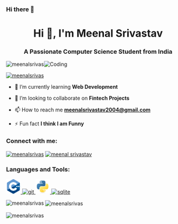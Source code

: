 ### Hi there 👋

<h1 align="center">Hi 👋, I'm Meenal Srivastav</h1>
<h3 align="center">A Passionate Computer Science Student from India</h3>
<img align="right" alt="Coding" width="400" src="https://user-images.githubusercontent.com/59734313/157189039-c09b3e38-9f42-42c0-ab54-14f1574190a7.gif">



<p align="left"> <img src="https://komarev.com/ghpvc/?username=meenalsrivas&label=Profile%20views&color=0e75b6&style=flat" alt="meenalsrivas" /> </p>

<p align="left"> <a href="https://twitter.com/meenalsrivas" target="blank"><img src="https://img.shields.io/twitter/follow/meenalsrivas?logo=twitter&style=for-the-badge" alt="meenalsrivas" /></a> </p>

- 🌱 I’m currently learning **Web Development**

- 👯 I’m looking to collaborate on **Fintech Projects**

- 📫 How to reach me **meenalsrivastav2004@gmail.com**

- ⚡ Fun fact **I think I am Funny**

<h3 align="left">Connect with me:</h3>
<p align="left">
<a href="https://twitter.com/meenalsrivas" target="blank"><img align="center" src="https://raw.githubusercontent.com/rahuldkjain/github-profile-readme-generator/master/src/images/icons/Social/twitter.svg" alt="meenalsrivas" height="30" width="40" /></a>
<a href="https://linkedin.com/in/meenal srivastav" target="blank"><img align="center" src="https://raw.githubusercontent.com/rahuldkjain/github-profile-readme-generator/master/src/images/icons/Social/linked-in-alt.svg" alt="meenal srivastav" height="30" width="40" /></a>
</p>

<h3 align="left">Languages and Tools:</h3>
<p align="left"> <a href="https://www.w3schools.com/cpp/" target="_blank" rel="noreferrer"> <img src="https://raw.githubusercontent.com/devicons/devicon/master/icons/cplusplus/cplusplus-original.svg" alt="cplusplus" width="40" height="40"/> </a> <a href="https://git-scm.com/" target="_blank" rel="noreferrer"> <img src="https://www.vectorlogo.zone/logos/git-scm/git-scm-icon.svg" alt="git" width="40" height="40"/> </a> <a href="https://www.python.org" target="_blank" rel="noreferrer"> <img src="https://raw.githubusercontent.com/devicons/devicon/master/icons/python/python-original.svg" alt="python" width="40" height="40"/> </a> <a href="https://www.sqlite.org/" target="_blank" rel="noreferrer"> <img src="https://www.vectorlogo.zone/logos/sqlite/sqlite-icon.svg" alt="sqlite" width="40" height="40"/> </a> </p>

<p><img align="left" src="https://github-readme-stats.vercel.app/api/top-langs?username=meenalsrivas&show_icons=true&locale=en&layout=compact" alt="meenalsrivas" /></p>

<p>&nbsp;<img align="center" src="https://github-readme-stats.vercel.app/api?username=meenalsrivas&show_icons=true&locale=en" alt="meenalsrivas" /></p>

<p><img align="center" src="https://github-readme-streak-stats.herokuapp.com/?user=meenalsrivas&" alt="meenalsrivas" /></p>
